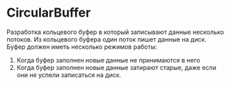 # CircularBuffer
Разработка кольцевого буфер в который записывают данные несколько потоков.
Из кольцевого буфера один поток пишет данные на диск.
Буфер должен иметь несколько режимов работы:
1. Когда буфер заполнен новые данные не принимаются в него
2. Когда буфер заполнен новые данные затирают старые, даже если они не успели записаться на диск.

